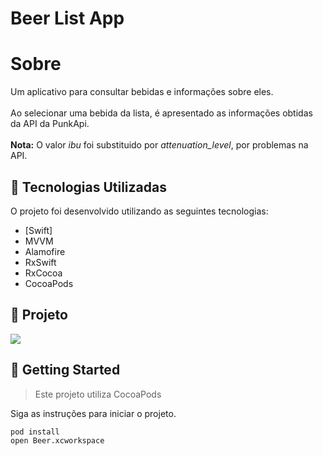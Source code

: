 # Beer List App


# Sobre

Um aplicativo para consultar bebidas e informações sobre eles.<br><br>
Ao selecionar uma bebida da lista, é apresentado as informações obtidas da API da PunkApi.
 <br><br>
 <b>Nota:</b> O valor <i>ibu</i> foi substituido por <i>attenuation_level</i>, por problemas na API.

<a id="tecnologias-utilizadas"></a>

## :rocket: Tecnologias Utilizadas

O projeto foi desenvolvido utilizando as seguintes tecnologias:

- [Swift]
- MVVM
- Alamofire
- RxSwift
- RxCocoa
- CocoaPods


## :rocket: Projeto

<img src="https://user-images.githubusercontent.com/19232691/105773809-49c49680-5f43-11eb-8d3e-e9e45d34237f.gif">


## 📍 Getting Started

> Este projeto utiliza CocoaPods

Siga as instruções para iniciar o projeto.

	pod install
	open Beer.xcworkspace
  
